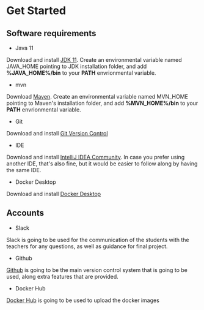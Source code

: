 # Get Started

## Software requirements
- Java 11

Download and install [JDK 11](https://www.oracle.com/java/technologies/javase/jdk11-archive-downloads.html). Create an environmental variable named JAVA_HOME pointing to JDK installation folder, and add **%JAVA_HOME%/bin** to your **PATH** envrionmental variable.
- mvn

Download [Maven](https://maven.apache.org/download.cgi). Create an environmental variable named MVN_HOME pointing to Maven's installation folder, and add **%MVN_HOME%/bin** to your **PATH** envrionmental variable.
- Git

Download and install [Git Version Control](https://git-scm.com/downloads)
- IDE

Download and install [IntelliJ IDEA Community](https://www.jetbrains.com/idea/download/#section=windows). In case you prefer using another IDE, that's also fine, but it would be easier to follow along by having the same IDE.
- Docker Desktop

Download and install [Docker Desktop](https://www.docker.com/products/docker-desktop/)


## Accounts
- Slack

Slack is going to be used for the communication of the students with the teachers for any questions, as well as guidance for final project.
- Github

[Github](https://github.com/) is going to be the main version control system that is going to be used, along extra features that are provided.
- Docker Hub

[Docker Hub](https://hub.docker.com/) is going to be used to upload the docker images
